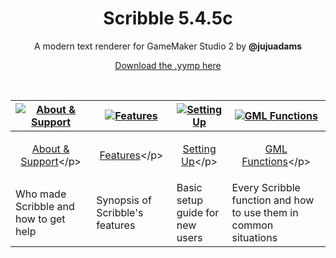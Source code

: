 <h1 align="center">Scribble 5.4.5c</h1>

<p align="center">A modern text renderer for GameMaker Studio 2 by <b>@jujuadams</b></p>

<p align="center"><a href="https://github.com/JujuAdams/scribble/releases/tag/5.4.5c">Download the .yymp here</a></p>

&nbsp;

|[![About & Support](https://raw.githubusercontent.com/wiki/JujuAdams/scribble/images/aboutsupport.png)](https://github.com/JujuAdams/scribble/wiki/(5.4.3)-About-&-Support)|[![Features](https://raw.githubusercontent.com/wiki/JujuAdams/scribble/images/features.png)](https://github.com/JujuAdams/scribble/wiki/(5.4.3)-Features)|[![Setting Up](https://raw.githubusercontent.com/wiki/JujuAdams/scribble/images/settingup.png)](https://github.com/JujuAdams/scribble/wiki/(5.4.3)-Setting-Up)|[![GML Functions](https://raw.githubusercontent.com/wiki/JujuAdams/scribble/images/functions.png)](https://github.com/JujuAdams/scribble/wiki/(5.4.3)-GML-Functions)|
|----------------------|----------------------|----------------------|----------------------|
|<p align="center">[About & Support](https://github.com/JujuAdams/scribble/wiki/(5.4.3)-About-&-Support)</p>|<p align="center">[Features](https://github.com/JujuAdams/scribble/wiki/(5.4.3)-Features)</p>|<p align="center">[Setting Up](https://github.com/JujuAdams/scribble/wiki/(5.4.3)-Setting-Up)</p>|<p align="center">[GML Functions](https://github.com/JujuAdams/scribble/wiki/(5.4.3)-GML-Functions)</p>|
|Who made Scribble and how to get help| Synopsis of Scribble's features | Basic setup guide for new users | Every Scribble function and how to use them in common situations |
